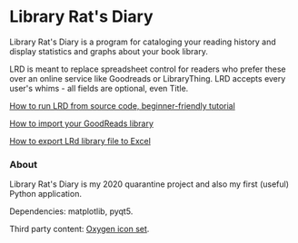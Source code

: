# Library Rat's Diary

Library Rat's Diary is a program for cataloging your reading history and display statistics and graphs about your book library. 

LRD is meant to replace spreadsheet control for readers who prefer these over an online service like Goodreads or LibraryThing. LRD accepts every user's whims - all fields are optional, even Title.

[How to run LRD from source code, beginner-friendly tutorial](https://github.com/kl-dg/LRD/blob/master/docs/how_to_run_from_source_code.md)

[How to import your GoodReads library](https://github.com/kl-dg/LRD/tree/master/docs)

[How to export LRd library file to Excel](https://github.com/kl-dg/LRD/blob/master/docs/how_to_export_to_excel.md)


### About

Library Rat's Diary is my 2020 quarantine project and also my first (useful) Python application. 

Dependencies: matplotlib, pyqt5.

Third party content: [Oxygen icon set](https://github.com/KDE/oxygen-icons5).
